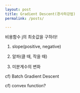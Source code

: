 ```yaml
---
layout: post
title: Gradient Descent(경사하강법)
permalink: /posts/

---
```


비용함수 j의 최솟값을 구하라!

1) slope(positive, negative)

2) 알파(클 때, 작을 때)

3) 미분계수의 변화

cf) Batch Gradient Descent

cf) convex function?
